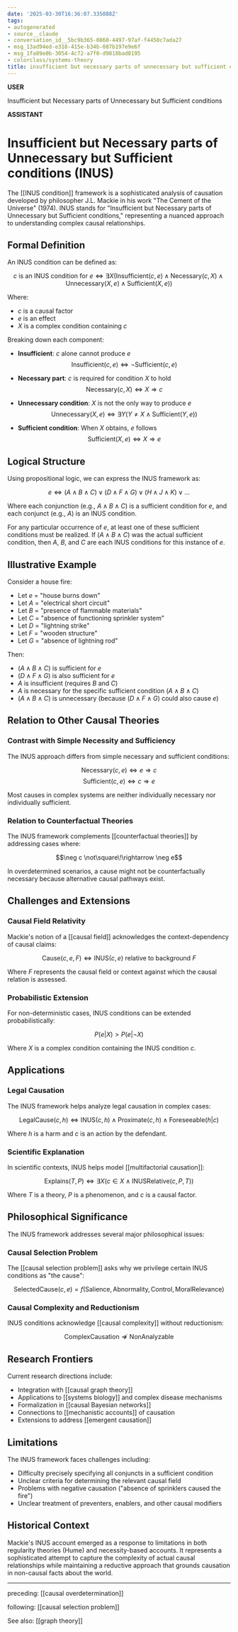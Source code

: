 ```yaml
---
date: '2025-03-30T16:36:07.335088Z'
tags:
- autogenerated
- source__claude
- conversation_id__5bc9b365-0860-4497-97af-f4450c7ada27
- msg_13ad94ed-e318-415e-b34b-087b197e9e6f
- msg_1fa89e0b-3054-4c72-a7f0-d9818bad8195
- colorclass/systems-theory
title: insufficient but necessary parts of unnecessary but sufficient conditions (inus)
---
```


**USER**

Insufficient but Necessary parts of Unnecessary but Sufficient conditions


**ASSISTANT**

# Insufficient but Necessary parts of Unnecessary but Sufficient conditions (INUS)

The [[INUS condition]] framework is a sophisticated analysis of causation developed by philosopher J.L. Mackie in his work "The Cement of the Universe" (1974). INUS stands for "Insufficient but Necessary parts of Unnecessary but Sufficient conditions," representing a nuanced approach to understanding complex causal relationships.

## Formal Definition

An INUS condition can be defined as:

$$c \text{ is an INUS condition for } e \iff \exists X(\text{Insufficient}(c, e) \land \text{Necessary}(c, X) \land \text{Unnecessary}(X, e) \land \text{Sufficient}(X, e))$$

Where:
- $c$ is a causal factor
- $e$ is an effect
- $X$ is a complex condition containing $c$

Breaking down each component:
- **Insufficient**: $c$ alone cannot produce $e$
  $$\text{Insufficient}(c, e) \iff \neg\text{Sufficient}(c, e)$$

- **Necessary part**: $c$ is required for condition $X$ to hold
  $$\text{Necessary}(c, X) \iff X \Rightarrow c$$

- **Unnecessary condition**: $X$ is not the only way to produce $e$
  $$\text{Unnecessary}(X, e) \iff \exists Y(Y \neq X \land \text{Sufficient}(Y, e))$$

- **Sufficient condition**: When $X$ obtains, $e$ follows
  $$\text{Sufficient}(X, e) \iff X \Rightarrow e$$

## Logical Structure

Using propositional logic, we can express the INUS framework as:

$$e \iff (A \land B \land C) \lor (D \land F \land G) \lor (H \land J \land K) \lor ...$$

Where each conjunction (e.g., $A \land B \land C$) is a sufficient condition for $e$, and each conjunct (e.g., $A$) is an INUS condition.

For any particular occurrence of $e$, at least one of these sufficient conditions must be realized. If $(A \land B \land C)$ was the actual sufficient condition, then $A$, $B$, and $C$ are each INUS conditions for this instance of $e$.

## Illustrative Example

Consider a house fire:
- Let $e$ = "house burns down"
- Let $A$ = "electrical short circuit"
- Let $B$ = "presence of flammable materials"
- Let $C$ = "absence of functioning sprinkler system"
- Let $D$ = "lightning strike"
- Let $F$ = "wooden structure"
- Let $G$ = "absence of lightning rod"

Then:
- $(A \land B \land C)$ is sufficient for $e$
- $(D \land F \land G)$ is also sufficient for $e$
- $A$ is insufficient (requires $B$ and $C$)
- $A$ is necessary for the specific sufficient condition $(A \land B \land C)$
- $(A \land B \land C)$ is unnecessary (because $(D \land F \land G)$ could also cause $e$)

## Relation to Other Causal Theories

### Contrast with Simple Necessity and Sufficiency

The INUS approach differs from simple necessary and sufficient conditions:

$$\text{Necessary}(c, e) \iff e \Rightarrow c$$
$$\text{Sufficient}(c, e) \iff c \Rightarrow e$$

Most causes in complex systems are neither individually necessary nor individually sufficient.

### Relation to Counterfactual Theories

The INUS framework complements [[counterfactual theories]] by addressing cases where:

$$\neg c \not\square\!\rightarrow \neg e$$

In overdetermined scenarios, a cause might not be counterfactually necessary because alternative causal pathways exist.

## Challenges and Extensions

### Causal Field Relativity

Mackie's notion of a [[causal field]] acknowledges the context-dependency of causal claims:

$$\text{Cause}(c, e, F) \iff \text{INUS}(c, e) \text{ relative to background } F$$

Where $F$ represents the causal field or context against which the causal relation is assessed.

### Probabilistic Extension

For non-deterministic cases, INUS conditions can be extended probabilistically:

$$P(e|X) > P(e|\neg X)$$

Where $X$ is a complex condition containing the INUS condition $c$.

## Applications

### Legal Causation

The INUS framework helps analyze legal causation in complex cases:

$$\text{LegalCause}(c, h) \iff \text{INUS}(c, h) \land \text{Proximate}(c, h) \land \text{Foreseeable}(h|c)$$

Where $h$ is a harm and $c$ is an action by the defendant.

### Scientific Explanation

In scientific contexts, INUS helps model [[multifactorial causation]]:

$$\text{Explains}(T, P) \iff \exists X(c \in X \land \text{INUSRelative}(c, P, T))$$

Where $T$ is a theory, $P$ is a phenomenon, and $c$ is a causal factor.

## Philosophical Significance

The INUS framework addresses several major philosophical issues:

### Causal Selection Problem

The [[causal selection problem]] asks why we privilege certain INUS conditions as "the cause":

$$\text{SelectedCause}(c, e) = f(\text{Salience}, \text{Abnormality}, \text{Control}, \text{MoralRelevance})$$

### Causal Complexity and Reductionism

INUS conditions acknowledge [[causal complexity]] without reductionism:

$$\text{ComplexCausation} \not\Rightarrow \text{NonAnalyzable}$$

## Research Frontiers

Current research directions include:
- Integration with [[causal graph theory]]
- Applications to [[systems biology]] and complex disease mechanisms
- Formalization in [[causal Bayesian networks]]
- Connections to [[mechanistic accounts]] of causation
- Extensions to address [[emergent causation]]

## Limitations

The INUS framework faces challenges including:
- Difficulty precisely specifying all conjuncts in a sufficient condition
- Unclear criteria for determining the relevant causal field
- Problems with negative causation ("absence of sprinklers caused the fire")
- Unclear treatment of preventers, enablers, and other causal modifiers

## Historical Context

Mackie's INUS account emerged as a response to limitations in both regularity theories (Hume) and necessity-based accounts. It represents a sophisticated attempt to capture the complexity of actual causal relationships while maintaining a reductive approach that grounds causation in non-causal facts about the world.


---

preceding: [[causal overdetermination]]  


following: [[causal selection problem]]

See also: [[graph theory]]